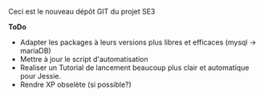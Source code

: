 Ceci est le nouveau dépôt GIT du projet SE3

**ToDo**
- Adapter les packages à leurs versions plus libres et efficaces (mysql -> mariaDB)
- Mettre à jour le script d'automatisation
- Realiser un Tutorial de lancement beaucoup plus clair et automatique pour Jessie.
- Rendre XP obselète (si possible?)
